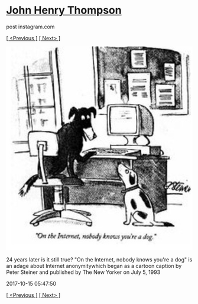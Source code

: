 # [John Henry Thompson](../README.md)
post instagram.com

[[ <Previous ]](2017-10-18-1.md) [[ Next> ]](2017-10-12-1.md)

[![](../media/2017-10-15/24-years-later-is-it-still-true-On-the-Internet-nobody-knows-you.jpg)](../README.md)

24 years later is it still true? "On the Internet, nobody knows you're a dog" is an adage about Internet anonymitywhich began as a cartoon caption by Peter Steiner and published by The New Yorker on July 5, 1993

2017-10-15 05:47:50

[[ <Previous ]](2017-10-18-1.md) [[ Next> ]](2017-10-12-1.md)